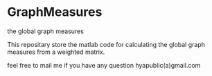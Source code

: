 # GraphMeasures
the global graph measures


This repositary store the matlab code for calculating the global graph measures from a weighted matrix.


feel free to mail me if you have any question hyapublic(a)gmail.com
